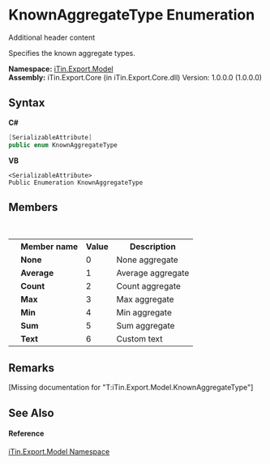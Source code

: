 # KnownAggregateType Enumeration
Additional header content 

Specifies the known aggregate types.

**Namespace:**&nbsp;<a href="N_iTin_Export_Model">iTin.Export.Model</a><br />**Assembly:**&nbsp;iTin.Export.Core (in iTin.Export.Core.dll) Version: 1.0.0.0 (1.0.0.0)

## Syntax

**C#**<br />
``` C#
[SerializableAttribute]
public enum KnownAggregateType
```

**VB**<br />
``` VB
<SerializableAttribute>
Public Enumeration KnownAggregateType
```


## Members
&nbsp;<table><tr><th></th><th>Member name</th><th>Value</th><th>Description</th></tr><tr><td /><td target="F:iTin.Export.Model.KnownAggregateType.None">**None**</td><td>0</td><td>None aggregate</td></tr><tr><td /><td target="F:iTin.Export.Model.KnownAggregateType.Average">**Average**</td><td>1</td><td>Average aggregate</td></tr><tr><td /><td target="F:iTin.Export.Model.KnownAggregateType.Count">**Count**</td><td>2</td><td>Count aggregate</td></tr><tr><td /><td target="F:iTin.Export.Model.KnownAggregateType.Max">**Max**</td><td>3</td><td>Max aggregate</td></tr><tr><td /><td target="F:iTin.Export.Model.KnownAggregateType.Min">**Min**</td><td>4</td><td>Min aggregate</td></tr><tr><td /><td target="F:iTin.Export.Model.KnownAggregateType.Sum">**Sum**</td><td>5</td><td>Sum aggregate</td></tr><tr><td /><td target="F:iTin.Export.Model.KnownAggregateType.Text">**Text**</td><td>6</td><td>Custom text</td></tr></table>

## Remarks
\[Missing <remarks> documentation for "T:iTin.Export.Model.KnownAggregateType"\]

## See Also


#### Reference
<a href="N_iTin_Export_Model">iTin.Export.Model Namespace</a><br />